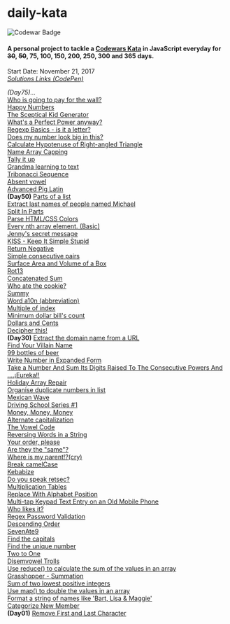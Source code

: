 # daily-kata
![Codewar Badge](https://www.codewars.com/users/tinuola/badges/large)</br>
#### A personal project to tackle a [Codewars Kata](https://www.codewars.com/) in JavaScript everyday for ~~30~~, ~~50~~, 75, 100, 150, 200, 250, 300 and 365 days.

Start Date: November 21, 2017</br>
_[Solutions Links (CodePen)](https://codepen.io/collection/XMJOMV/)_
<br>

*(Day75)...*
</br>
[Who is going to pay for the wall?](https://www.codewars.com/kata/58bf9bd943fadb2a980000a7)
</br>
[Happy Numbers](https://www.codewars.com/kata/59d53c3039c23b404200007e)
</br>
[The Sceptical Kid Generator](https://www.codewars.com/kata/570957fc20a35bd2df0004f9)
</br>
[What's a Perfect Power anyway?](https://www.codewars.com/kata/54d4c8b08776e4ad92000835)
</br>
[Regexp Basics - is it a letter?](https://www.codewars.com/kata/567de72e8b3621b3c300000b)
</br>
[Does my number look big in this?](https://www.codewars.com/kata/5287e858c6b5a9678200083c)
</br>
[Calculate Hypotenuse of Right-angled Triangle](https://www.codewars.com/kata/525a3d6b85a9a47fcf00055a)
</br>
[Name Array Capping](https://www.codewars.com/kata/5356ad2cbb858025d800111d)
</br>
[Tally it up](https://www.codewars.com/kata/5630d1747935943168000013)
</br>
[Grandma learning to text](https://www.codewars.com/kata/5a043fbef3251a5a2b0002b0)
</br>
[Tribonacci Sequence](https://www.codewars.com/kata/556deca17c58da83c00002db)
</br>
[Absent vowel](https://www.codewars.com/kata/56414fdc6488ee99db00002c)
</br>
[Advanced Pig Latin](https://www.codewars.com/kata/533c46b140aafec05b000d31)
</br>
**(Day50)** [Parts of a list](https://www.codewars.com/kata/56f3a1e899b386da78000732)
</br>
[Extract last names of people named Michael](https://www.codewars.com/kata/580741302e14acaef900015a)
<br>
[Split In Parts](https://www.codewars.com/kata/5650ab06d11d675371000003)
<br>
[Parse HTML/CSS Colors](https://www.codewars.com/kata/58b57ae2724e3c63df000006)
<br>
[Every nth array element. (Basic)](https://www.codewars.com/kata/5753b987aeb792508d0010e2)
<br>
[Jenny's secret message](https://www.codewars.com/kata/55225023e1be1ec8bc000390)
<br>
[KISS - Keep It Simple Stupid](https://www.codewars.com/kata/57eeb8cc5f79f6465a0015c1)
<br>
[Return Negative](https://www.codewars.com/kata/55685cd7ad70877c23000102)
<br>
[Simple consecutive pairs](https://www.codewars.com/kata/5a3e1319b6486ac96f000049)
<br>
[Surface Area and Volume of a Box](https://www.codewars.com/kata/565f5825379664a26b00007c)
<br>
[Rot13](https://www.codewars.com/kata/530e15517bc88ac656000716)
<br>
[Concatenated Sum](https://www.codewars.com/kata/59a1ec603203e862bb00004f)
<br>
[Who ate the cookie?](https://www.codewars.com/kata/55a996e0e8520afab9000055)
<br>
[Summy](https://www.codewars.com/kata/599c20626bd8795ce900001d)
<br>
[Word a10n (abbreviation)](https://www.codewars.com/kata/5375f921003bf62192000746)
<br>
[Multiple of index](https://www.codewars.com/kata/5a34b80155519e1a00000009)
<br>
[Minimum dollar bill's count](https://www.codewars.com/kata/58e4d3530e1018e155000058)
<br>
[Dollars and Cents](https://www.codewars.com/kata/55902c5eaa8069a5b4000083)
<br>
[Decipher this!](https://www.codewars.com/kata/581e014b55f2c52bb00000f8)
<br>
**(Day30)** [Extract the domain name from a URL](https://www.codewars.com/kata/514a024011ea4fb54200004b)
</br>
[Find Your Villain Name](https://www.codewars.com/kata/536c00e21da4dc0a0700128b)
</br>
[99 bottles of beer](https://www.codewars.com/kata/52a723508a4d96c6c90005ba)
</br>
[Write Number in Expanded Form](https://www.codewars.com/kata/5842df8ccbd22792a4000245)
</br>
[Take a Number And Sum Its Digits Raised To The Consecutive Powers And ....¡Eureka!!](https://www.codewars.com/kata/5626b561280a42ecc50000d1)
</br>
[Holiday Array Repair](https://www.codewars.com/kata/5579906f2f0c0d0766000127)
</br>
[Organise duplicate numbers in list](https://www.codewars.com/kata/58f5c63f1e26ecda7e000029)
</br>
[Mexican Wave](https://www.codewars.com/kata/58f5c63f1e26ecda7e000029)
</br>
[Driving School Series #1](https://www.codewars.com/kata/58999425006ee3f97c00011f)
</br>
[Money, Money, Money](https://www.codewars.com/kata/563f037412e5ada593000114)
</br>
[Alternate capitalization](https://www.codewars.com/kata/59cfc000aeb2844d16000075)
</br>
[The Vowel Code](https://www.codewars.com/kata/57a55c8b72292d057b000594)
</br>
[Reversing Words in a String](https://www.codewars.com/kata/57a55c8b72292d057b000594)
</br>
[Your order, please](https://www.codewars.com/kata/55c45be3b2079eccff00010f)
</br>
[Are they the "same"?](https://www.codewars.com/kata/550498447451fbbd7600041c)
</br>
[Where is my parent!?(cry)](https://www.codewars.com/kata/58539230879867a8cd00011c)
</br>
[Break camelCase](https://www.codewars.com/kata/5208f99aee097e6552000148)
</br>
[Kebabize](https://www.codewars.com/kata/57f8ff867a28db569e000c4a)
</br>
[Do you speak retsec?](https://www.codewars.com/kata/5516ab668915478845000780)
</br>
[Multiplication Tables](https://www.codewars.com/kata/5432fd1c913a65b28f000342)
</br>
[Replace With Alphabet Position](https://www.codewars.com/kata/546f922b54af40e1e90001da)
</br>
[Multi-tap Keypad Text Entry on an Old Mobile Phone](https://www.codewars.com/kata/54a2e93b22d236498400134b)
</br>
[Who likes it?](https://www.codewars.com/kata/5266876b8f4bf2da9b000362)
</br>
[Regex Password Validation](https://www.codewars.com/kata/52e1476c8147a7547a000811)
</br>
[Descending Order](https://www.codewars.com/kata/5467e4d82edf8bbf40000155)
</br>
[SevenAte9](https://www.codewars.com/kata/559f44187fa851efad000087)
</br>
[Find the capitals](https://www.codewars.com/kata/539ee3b6757843632d00026b)
</br>
[Find the unique number](https://www.codewars.com/kata/585d7d5adb20cf33cb000235) 
</br>
[Two to One](https://www.codewars.com/kata/5656b6906de340bd1b0000ac) 
</br>
[Disemvowel Trolls](https://www.codewars.com/kata/52fba66badcd10859f00097e) 
</br>
[Use reduce() to calculate the sum of the values in an array](https://www.codewars.com/kata/532b4057484b0e58e8000766)
</br>
[Grasshopper - Summation](https://www.codewars.com/kata/55d24f55d7dd296eb9000030)
</br>
[Sum of two lowest positive integers](https://www.codewars.com/kata/558fc85d8fd1938afb000014) 
</br>
[Use map() to double the values in an array](https://www.codewars.com/kata/53951fff369894e4f10007a9) 
</br>
[Format a string of names like 'Bart, Lisa & Maggie'](https://www.codewars.com/kata/53368a47e38700bd8300030d)
</br>
[Categorize New Member](https://www.codewars.com/kata/5502c9e7b3216ec63c0001aa)
</br>
**(Day01)** [Remove First and Last Character](https://www.codewars.com/kata/56bc28ad5bdaeb48760009b0)
